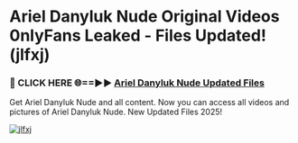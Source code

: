 # Ariel Danyluk Nude Original Videos 0nlyFans Leaked - Files Updated! (jlfxj)

<h3>🔴 CLICK HERE 🌐==►► <a href="https://tinyurl.com/52m3yx9h" rel="nofollow">Ariel Danyluk Nude Updated Files</a></h3>

Get Ariel Danyluk Nude and all content. Now you can access all videos and pictures of Ariel Danyluk Nude. New Updated Files 2025!

[![jlfxj](https://i.imgur.com/TnHtlc8.gif)](https://tinyurl.com/52m3yx9h)
